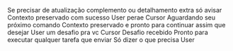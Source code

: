 Se precisar de atualização complemento ou detalhamento extra só avisar Contexto preservado com sucesso
User
perae
Cursor
Aguardando seu próximo comando Contexto preservado e pronto para continuar assim que desejar
User
um desafio pra vc
Cursor
Desafio recebido Pronto para executar qualquer tarefa que enviar Só dizer o que precisa
User